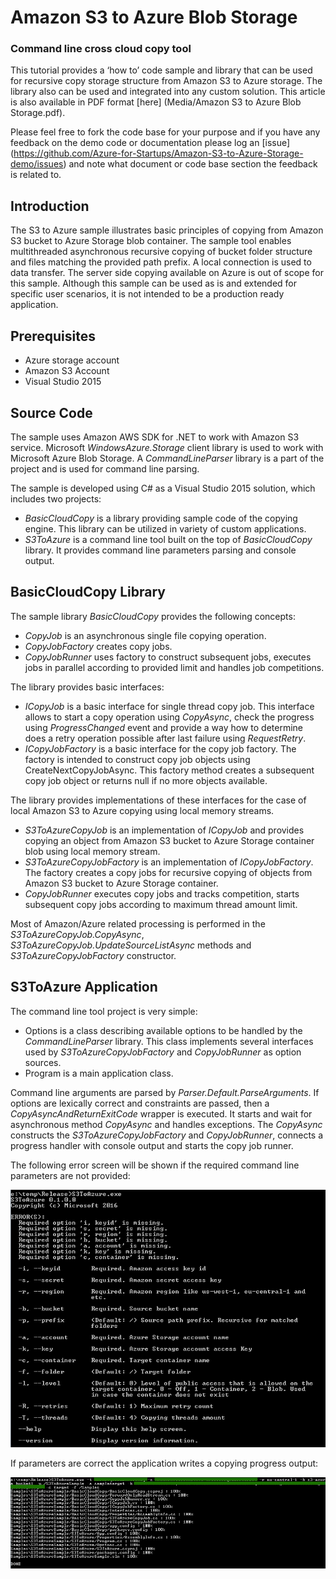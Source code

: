 # Amazon S3 to Azure Blob Storage
### Command line cross cloud copy tool

This tutorial provides a ‘how to’ code sample and library that can be used for recursive copy storage structure from Amazon S3 to Azure storage.  The library also can be used and integrated into any custom solution.  This article is also available in PDF format [here] (Media/Amazon S3 to Azure Blob Storage.pdf).

Please feel free to fork the code base for your purpose and if you have any feedback on the demo code or documentation please log an [issue] (https://github.com/Azure-for-Startups/Amazon-S3-to-Azure-Storage-demo/issues) and note what document or code base section the feedback is related to.


## Introduction
The S3 to Azure sample illustrates basic principles of copying from Amazon S3 bucket to Azure Storage blob container. The sample tool enables multithreaded asynchronous recursive copying of bucket folder structure and files matching the provided path prefix. A local connection is used to data transfer. The server side copying available on Azure is out of scope for this sample. Although this sample can be used as is and extended for specific user scenarios, it is not intended to be a production ready application.

## Prerequisites
- Azure storage account
- Amazon S3 Account
- Visual Studio 2015

## Source Code
The sample uses Amazon AWS SDK for .NET to work with Amazon S3 service. Microsoft _WindowsAzure.Storage_ client library is used to work with Microsoft Azure Blob Storage. A _CommandLineParser_ library is a part of the project and is used for command line parsing. 

The sample is developed using C# as a Visual Studio 2015 solution, which includes two projects:
- _BasicCloudCopy_ is a library providing sample code of the copying engine. This library can be utilized in variety of custom applications.
- _S3ToAzure_ is a command line tool built on the top of _BasicCloudCopy_ library. It provides command line parameters parsing and console output.

## BasicCloudCopy Library
The sample library _BasicCloudCopy_ provides the following concepts: 
- _CopyJob_ is an asynchronous single file copying operation.
- _CopyJobFactory_ creates copy jobs.
- _CopyJobRunner_ uses factory to construct subsequent jobs, executes jobs in parallel according to provided limit and handles job competitions.

The library provides basic interfaces:
- _ICopyJob_ is a basic interface for single thread copy job. This interface allows to start a copy operation using _CopyAsync_, check the progress using _ProgressChanged_ event and provide a way how to determine does a retry operation possible after last failure using _RequestRetry_.
- _ICopyJobFactory_ is a basic interface for the copy job factory. The factory is intended to construct copy job objects using CreateNextCopyJobAsync. This factory method creates a subsequent copy job object or returns null if no more objects available.

The library provides implementations of these interfaces for the case of local Amazon S3 to Azure copying using local memory streams.
- _S3ToAzureCopyJob_ is an implementation of _ICopyJob_ and provides copying an object from Amazon S3 bucket to Azure Storage container blob using local memory stream.
- _S3ToAzureCopyJobFactory_ is an implementation of _ICopyJobFactory_. The factory creates a copy jobs for recursive copying of objects from Amazon S3 bucket to Azure Storage container.
- _CopyJobRunner_ executes copy jobs and tracks competition, starts subsequent copy jobs according to maximum thread amount limit.

Most of Amazon/Azure related processing is performed in the _S3ToAzureCopyJob.CopyAsync_, _S3ToAzureCopyJob.UpdateSourceListAsync_ methods and _S3ToAzureCopyJobFactory_ constructor.

## S3ToAzure Application
The command line tool project is very simple: 
- Options is a class describing available options to be handled by the _CommandLineParser_ library. This class implements several interfaces used by _S3ToAzureCopyJobFactory_ and _CopyJobRunner_ as option sources. 
- Program is a main application class.

Command line arguments are parsed by _Parser.Default.ParseArguments_. If options are lexically correct and constraints are passed, then a _CopyAsyncAndReturnExitCode_ wrapper is executed. It starts and wait for asynchronous method _CopyAsync_ and handles exceptions. The _CopyAsync_ constructs the _S3ToAzureCopyJobFactory_ and _CopyJobRunner_, connects a progress handler with console output and starts the copy job runner.

The following error screen will be shown if the required command line parameters are not provided:

![alt tag](https://github.com/Azure-for-Startups/Amazon-S3-to-Azure-Storage-demo/blob/master/Media/ErrorScreen.png)

If parameters are correct the application writes a copying progress output:

![alt tag](https://github.com/Azure-for-Startups/Amazon-S3-to-Azure-Storage-demo/blob/master/Media/CopyingProgressOutput.png)
